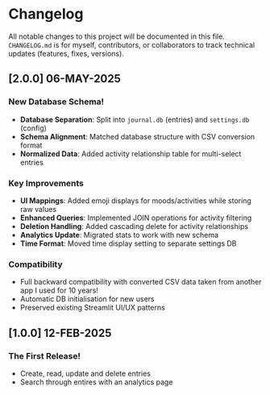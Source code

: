 # Changelog
All notable changes to this project will be documented in this file. `CHANGELOG.md` is for myself, contributors, or collaborators to track technical updates (features, fixes, versions).

## [2.0.0] 06-MAY-2025
### New Database Schema!
- **Database Separation**: Split into `journal.db` (entries) and `settings.db` (config)
- **Schema Alignment**: Matched database structure with CSV conversion format
- **Normalized Data**: Added activity relationship table for multi-select entries

### Key Improvements
- **UI Mappings**: Added emoji displays for moods/activities while storing raw values
- **Enhanced Queries**: Implemented JOIN operations for activity filtering
- **Deletion Handling**: Added cascading delete for activity relationships
- **Analytics Update**: Migrated stats to work with new schema
- **Time Format**: Moved time display setting to separate settings DB

### Compatibility
- Full backward compatibility with converted CSV data taken from another app I used for 10 years!
- Automatic DB initialisation for new users
- Preserved existing Streamlit UI/UX patterns


## [1.0.0] 12-FEB-2025
### The First Release!
- Create, read, update and delete entries
- Search through entires with an analytics page